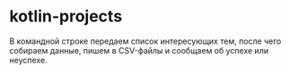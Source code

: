 # kotlin-projects

В командной строке передаем список интересующих тем, после чего собираем данные, пишем в CSV-файлы и сообщаем об успехе или неуспехе.

